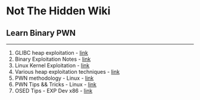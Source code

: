 # Not The Hidden Wiki

## Learn Binary PWN
-----

1. GLIBC heap exploitation - [link](https://0x434b.dev/overview-of-glibc-heap-exploitation-techniques/)
2. Binary Exploitation Notes - [link](https://ir0nstone.gitbook.io/notes/)
3. Linux Kernel Exploitation - [link](https://pawnyable.cafe/linux-kernel/)
4. Various heap exploitation techniques - [link](https://github.com/shellphish/how2heap)
5. PWN methodology - Linux - [link](https://karol-mazurek95.medium.com/pwn-methodolodgy-linux-5c8355a8c9c2?sk=v2%2Fb6109671-63d7-4cfa-8f09-bf4c5326712b)
6. PWN Tips && Tricks - Linux - [link](https://karol-mazurek95.medium.com/pwn-tips-tricks-linux-d10186e8580e?sk=v2%2F5b1de360-1cb7-4740-bcc3-0ccef9a86733)
7. OSED Tips - EXP Dev x86 - [link](https://karol-mazurek95.medium.com/osed-tips-exp-dev-x86-d00c4a5ca006?sk=v2%2F78aff4c9-c266-4125-b81f-c63d0c148d55)